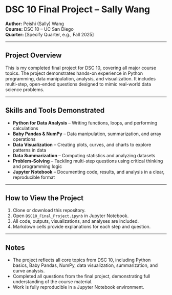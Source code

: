 # DSC 10 Final Project – Sally Wang

**Author:** Peishi (Sally) Wang  
**Course:** DSC 10 – UC San Diego  
**Quarter:** [Specify Quarter, e.g., Fall 2025]  

---

## Project Overview

This is my completed final project for DSC 10, covering all major course topics. The project demonstrates hands-on experience in Python programming, data manipulation, analysis, and visualization. It includes multi-step, open-ended questions designed to mimic real-world data science problems.

---

## Skills and Tools Demonstrated

- **Python for Data Analysis** – Writing functions, loops, and performing calculations  
- **Baby Pandas & NumPy** – Data manipulation, summarization, and array operations  
- **Data Visualization** – Creating plots, curves, and charts to explore patterns in data  
- **Data Summarization** – Computing statistics and analyzing datasets  
- **Problem-Solving** – Tackling multi-step questions using critical thinking and programming logic  
- **Jupyter Notebook** – Documenting code, results, and analysis in a clear, reproducible format  

---

## How to View the Project

1. Clone or download this repository.  
2. Open `DSC10_Final_Project.ipynb` in Jupyter Notebook.  
3. All code, outputs, visualizations, and analyses are included.  
4. Markdown cells provide explanations for each step and question.  

---

## Notes

- The project reflects all core topics from DSC 10, including Python basics, Baby Pandas, NumPy, data visualization, summarization, and curve analysis.  
- Completed all questions from the final project, demonstrating full understanding of the course material.  
- Work is fully reproducible in a Jupyter Notebook environment.
